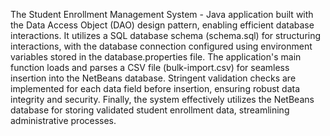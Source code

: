 The Student Enrollment Management System -  Java application built with the Data Access Object (DAO) design pattern, enabling efficient database interactions. It utilizes a SQL database schema (schema.sql) for structuring interactions, with the database connection configured using environment variables stored in the database.properties file. The application's main function loads and parses a CSV file (bulk-import.csv) for seamless insertion into the NetBeans database. Stringent validation checks are implemented for each data field before insertion, ensuring robust data integrity and security. Finally, the system effectively utilizes the NetBeans database for storing validated student enrollment data, streamlining administrative processes.
